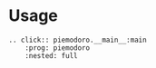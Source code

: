 # Usage

```{eval-rst}
.. click:: piemodoro.__main__:main
    :prog: piemodoro
    :nested: full
```
